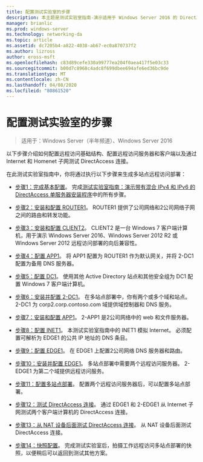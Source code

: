 ```yaml
---
title: 配置测试实验室的步骤
description: 本主题是测试实验室指南-演示适用于 Windows Server 2016 的 DirectAccess 多站点部署的一部分
manager: brianlic
ms.prod: windows-server
ms.technology: networking-da
ms.topic: article
ms.assetid: dc7205b4-a822-4038-ab67-ec0a870737f2
ms.author: lizross
author: eross-msft
ms.openlocfilehash: c83d89cefe330a99777ea204f0aea417f5e03c33
ms.sourcegitcommit: b00d7c8968c4adc8f699dbee694afe6ed36bc9de
ms.translationtype: MT
ms.contentlocale: zh-CN
ms.lasthandoff: 04/08/2020
ms.locfileid: "80861520"
---
```

# <a name="steps-for-configuring-the-test-lab"></a>配置测试实验室的步骤

>适用于：Windows Server（半年频道）、Windows Server 2016

以下步骤介绍如何配置远程访问基础结构、配置远程访问服务器和客户端以及通过 Internet 和 Homenet 子网测试 DirectAccess 连接。  
  
在此测试实验室指南中，你将通过执行以下步骤来生成多站点远程访问部署：  
  
-   [步骤1：完成基本配置](assetId:///9eb4a9ba-9118-4ea3-8963-e643ec81c3ed)。 完成[测试实验室指南：演示带有混合 IPv4 和 IPv6 的 DirectAccess 单服务器安装程序](https://go.microsoft.com/fwlink/p/?LinkId=237004)中的所有步骤。  
  
-   [步骤2：安装和配置 ROUTER1](assetId:///e4b1a298-d5b0-410e-970b-c5358a9378f9)。 ROUTER1 提供了公司网络和2公司网络子网之间的路由和转发功能。  
  
-   [步骤3：安装和配置 CLIENT2](assetId:///6cbee1b5-f6f6-443f-8fa9-31cc5c05a0ee)。 CLIENT2 是一台 Windows 7 客户端计算机，用于演示 Windows Server 2016、Windows Server 2012 R2 或 Windows Server 2012 远程访问部署的向后兼容性。  
  
-   [步骤4：配置 APP1](assetId:///a0ee655e-c01e-4bf3-a7b3-064e9614f810)。 将 APP1 配置为 ROUTER1 作为默认网关，并将 2-DC1 配置为备用 DNS 服务器。  
  
-   [步骤5：配置 DC1](assetId:///205ca795-93ce-4e53-aa6b-b44c87f0e14a)。 使用其他 Active Directory 站点和其他安全组为 DC1 配置 Windows 7 客户端计算机。  
  
-   [步骤6：安装并配置 2-DC1](assetId:///16752f61-edbf-4ff4-9d7a-e2077b66a127)。 在多站点部署中，你有两个或多个域和站点。 2-DC1 为 corp2.corp.contoso.com 域提供域控制器和 DNS 服务。  
  
-   [步骤7：安装和配置 APP1](assetId:///7d04b54e-590a-4d33-9766-415789859f29)。 2-APP1 是2公司网络中的 web 和文件服务器。  
  
-   [步骤8：配置 INET1](assetId:///8ecc0b63-8626-4939-8d26-3d51d051d231)。 本测试实验室指南中的 INET1 模拟 Internet。 必须配置可解析为 EDGE1 的公共 IP 地址的 DNS 条目。  
  
-   [步骤9：配置 EDGE1](assetId:///562744dc-30f6-42fa-bd5f-60a013b2179e)。 在 EDGE1 上配置2公司网络 DNS 服务器和路由。  
  
-   [步骤10：安装并配置 EDGE1](assetId:///1938c4f3-ca96-475d-9f2e-6bea3b7a4130)。 多站点部署中需要两个远程访问服务器。 2-EDGE1 为第二个域提供远程访问服务。  
  
-   [步骤11：配置多站点部署](assetId:///537e4b68-043f-49c9-94d8-15ce8c4b18e2)。 配置两个远程访问服务器后，可以配置多站点部署。  
  
-   [步骤12：测试 DirectAccess 连接](assetId:///aa293b5d-4b6f-4004-95f3-0ab54804b15c)。 通过 EDGE1 和 2-EDGE1 从 Internet 子网测试两个客户端计算机的 DirectAccess 连接。  
  
-   [步骤13：从 NAT 设备后面测试 DirectAccess 连接](assetId:///41f8195b-00a1-4991-9db8-3703514dbe0c)。 从 NAT 设备后面测试 DirectAccess 连接。  
  
-   [步骤14：快照配置](assetId:///7b56d5c9-c334-463e-9e29-d652ca110d84)。 完成测试实验室后，拍摄工作远程访问多站点部署的快照，以便稍后可以返回到测试其他方案。  
  


